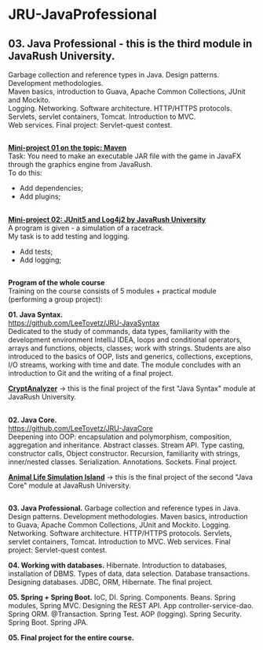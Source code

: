 # JRU-JavaProfessional<br>

## **03. Java Professional** - this is the third module in JavaRush University.<br>
Garbage collection and reference types in Java. Design patterns. Development methodologies.<br> 
Maven basics, introduction to Guava, Apache Common Collections, JUnit and Mockito.<br> 
Logging. Networking. Software architecture. HTTP/HTTPS protocols.<br> 
Servlets, servlet containers, Tomcat. Introduction to MVC. <br>
Web services. Final project: Servlet-quest contest.<br>
##
<a href="https://github.com/LeeTovetz/project-maven/tree/master" >**Mini-project 01 on the topic: Maven**</a><br>
 Task: You need to make an executable JAR file with the game in JavaFX through the graphics engine from JavaRush.<br>
To do this:<br> 
- Add dependencies;
- Add plugins;<br>
## 
<a href="https://github.com/LeeTovetz/hippodrome" >**Mini-project 02: JUnit5 and Log4j2 by JavaRush University**</a><br>
A program is given - a simulation of a racetrack.<br>
My task is to add testing and logging.<br>
- Add tests;
- Add logging;<br>
##
##

**Program of the whole course**<br>
Training on the course consists of 5 modules + practical module (performing a group project):<br>

**01. Java Syntax.** <br>
https://github.com/LeeTovetz/JRU-JavaSyntax<br>
Dedicated to the study of commands, data types, familiarity with the development environment IntelliJ IDEA, loops and conditional operators, arrays and functions, objects, classes; work with strings. Students are also introduced to the basics of OOP, lists and generics, collections, exceptions, I/O streams, working with time and date. The module concludes with an introduction to Git and the writing of a final project.<br>

<a href="https://github.com/LeeTovetz/ua.com.javarush.november.Kravchenko.CryptAnalyzer" >**CryptAnalyzer**</a> -> 
this is the final project of the first "Java Syntax" module at JavaRush University.<br>

## 

**02. Java Core.** <br>
https://github.com/LeeTovetz/JRU-JavaCore<br>
Deepening into OOP: encapsulation and polymorphism, composition, aggregation and inheritance. Abstract classes. Stream API. Type casting, constructor calls, Object constructor. Recursion, familiarity with strings, inner/nested classes. Serialization. Annotations. Sockets. Final project.<br>

<a href="https://github.com/LeeTovetz/ua.com.javarush.november.Kravchenko.island" >**Animal Life Simulation Island**</a> -> 
this is the final project of the second "Java Core" module at JavaRush University.<br>

##

**03. Java Professional.** Garbage collection and reference types in Java. Design patterns. Development methodologies. Maven basics, introduction to Guava, Apache Common Collections, JUnit and Mockito. Logging. Networking. Software architecture. HTTP/HTTPS protocols. Servlets, servlet containers, Tomcat. Introduction to MVC. Web services. Final project: Servlet-quest contest.<br>

**04. Working with databases.** Hibernate. Introduction to databases, installation of DBMS. Types of data, data selection. Database transactions. Designing databases. JDBC, ORM, Hibernate. The final project.<br>

**05. Spring + Spring Boot.** IoC, DI. Spring. Components. Beans. Spring modules, Spring MVC. Designing the REST API. App controller-service-dao. Spring ORM. @Transaction. Spring Test. AOP (logging). Spring Security. Spring Boot. Spring JPA.<br>

**05. Final project for the entire course.**<br>




